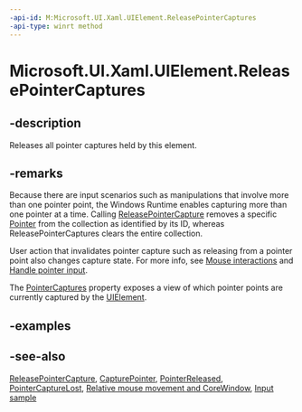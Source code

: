 ```yaml
---
-api-id: M:Microsoft.UI.Xaml.UIElement.ReleasePointerCaptures
-api-type: winrt method
---
```


<!-- Method syntax
public void ReleasePointerCaptures()
-->

# Microsoft.UI.Xaml.UIElement.ReleasePointerCaptures

## -description

Releases all pointer captures held by this element.

## -remarks

Because there are input scenarios such as manipulations that involve more than one pointer point, the Windows Runtime enables capturing more than one pointer at a time. Calling [ReleasePointerCapture](uielement_releasepointercapture_851958174.md) removes a specific [Pointer](../microsoft.ui.xaml.input/pointer.md) from the collection as identified by its ID, whereas ReleasePointerCaptures clears the entire collection.

User action that invalidates pointer capture such as releasing from a pointer point also changes capture state. For more info, see [Mouse interactions](/windows/uwp/input-and-devices/mouse-interactions) and [Handle pointer input](/windows/apps/design/input/handle-pointer-input).

The [PointerCaptures](uielement_pointercaptures.md) property exposes a view of which pointer points are currently captured by the [UIElement](uielement.md).

## -examples

## -see-also

[ReleasePointerCapture](uielement_releasepointercapture_851958174.md), [CapturePointer](uielement_capturepointer_1027273898.md), [PointerReleased](uielement_pointerreleased.md), [PointerCaptureLost](uielement_pointercapturelost.md), [Relative mouse movement and CoreWindow](/en-us/windows/uwp/gaming/relative-mouse-movement), [Input sample](https://github.com/microsoftarchive/msdn-code-gallery-microsoft/tree/master/Official%20Windows%20Platform%20Sample/Input%20XAML%20user%20input%20events%20sample)
